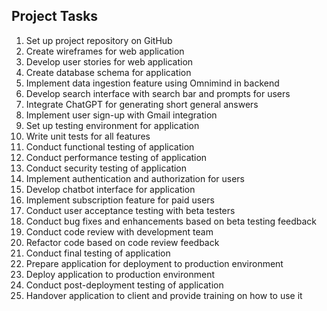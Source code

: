 ## Project Tasks

1. Set up project repository on GitHub
2. Create wireframes for web application
3. Develop user stories for web application
4. Create database schema for application
5. Implement data ingestion feature using Omnimind in backend
6. Develop search interface with search bar and prompts for users
7. Integrate ChatGPT for generating short general answers
8. Implement user sign-up with Gmail integration
9. Set up testing environment for application
10. Write unit tests for all features
11. Conduct functional testing of application
12. Conduct performance testing of application
13. Conduct security testing of application
14. Implement authentication and authorization for users
15. Develop chatbot interface for application
16. Implement subscription feature for paid users
17. Conduct user acceptance testing with beta testers
18. Conduct bug fixes and enhancements based on beta testing feedback
19. Conduct code review with development team
20. Refactor code based on code review feedback
21. Conduct final testing of application
22. Prepare application for deployment to production environment
23. Deploy application to production environment
24. Conduct post-deployment testing of application
25. Handover application to client and provide training on how to use it

